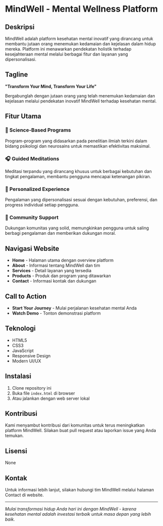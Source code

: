 # MindWell - Mental Wellness Platform

## Deskripsi

MindWell adalah platform kesehatan mental inovatif yang dirancang untuk membantu jutaan orang menemukan kedamaian dan kejelasan dalam hidup mereka. Platform ini menawarkan pendekatan holistik terhadap kesejahteraan mental melalui berbagai fitur dan layanan yang dipersonalisasi.

## Tagline

**"Transform Your Mind, Transform Your Life"**

Bergabunglah dengan jutaan orang yang telah menemukan kedamaian dan kejelasan melalui pendekatan inovatif MindWell terhadap kesehatan mental.

## Fitur Utama

### 🧬 Science-Based Programs
Program-program yang didasarkan pada penelitian ilmiah terkini dalam bidang psikologi dan neurosains untuk memastikan efektivitas maksimal.

### 🎧 Guided Meditations
Meditasi terpandu yang dirancang khusus untuk berbagai kebutuhan dan tingkat pengalaman, membantu pengguna mencapai ketenangan pikiran.

### 💙 Personalized Experience
Pengalaman yang dipersonalisasi sesuai dengan kebutuhan, preferensi, dan progress individual setiap pengguna.

### 👥 Community Support
Dukungan komunitas yang solid, memungkinkan pengguna untuk saling berbagi pengalaman dan memberikan dukungan moral.

## Navigasi Website

- **Home** - Halaman utama dengan overview platform
- **About** - Informasi tentang MindWell dan tim
- **Services** - Detail layanan yang tersedia
- **Products** - Produk dan program yang ditawarkan
- **Contact** - Informasi kontak dan dukungan

## Call to Action

- **Start Your Journey** - Mulai perjalanan kesehatan mental Anda
- **Watch Demo** - Tonton demonstrasi platform

## Teknologi

- HTML5
- CSS3
- JavaScript
- Responsive Design
- Modern UI/UX

## Instalasi

1. Clone repository ini
2. Buka file `index.html` di browser
3. Atau jalankan dengan web server lokal

## Kontribusi

Kami menyambut kontribusi dari komunitas untuk terus meningkatkan platform MindWell. Silakan buat pull request atau laporkan issue yang Anda temukan.

## Lisensi

None

## Kontak

Untuk informasi lebih lanjut, silakan hubungi tim MindWell melalui halaman Contact di website.

---

*Mulai transformasi hidup Anda hari ini dengan MindWell - karena kesehatan mental adalah investasi terbaik untuk masa depan yang lebih baik.*
